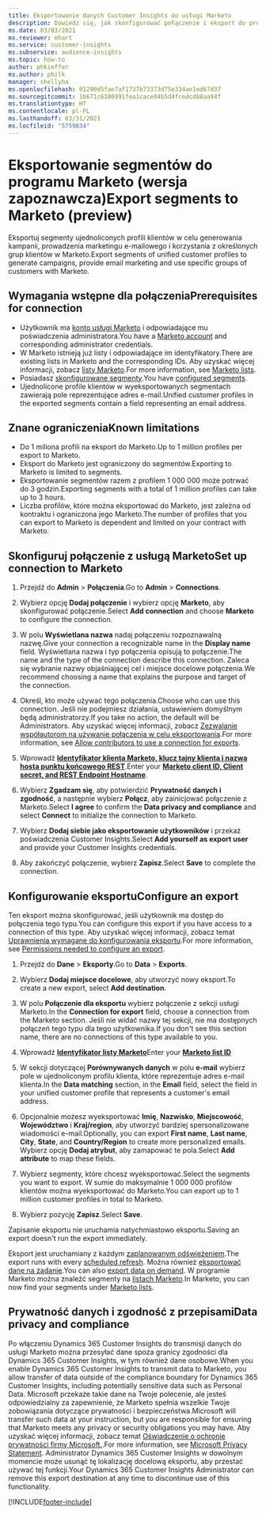 ```yaml
---
title: Eksportowanie danych Customer Insights do usługi Marketo
description: Dowiedz się, jak skonfigurować połączenie i eksport do programu Marketo.
ms.date: 03/03/2021
ms.reviewer: mhart
ms.service: customer-insights
ms.subservice: audience-insights
ms.topic: how-to
author: phkieffer
ms.author: philk
manager: shellyha
ms.openlocfilehash: 01290d5fae7af1737b73373d75e334ae1ed67d37
ms.sourcegitcommit: 1b671c6100991fea1cace04b5d4fcedcd88aa94f
ms.translationtype: HT
ms.contentlocale: pl-PL
ms.lasthandoff: 03/31/2021
ms.locfileid: "5759834"
---
```

# <a name="export-segments-to-marketo-preview"></a><span data-ttu-id="37e00-103">Eksportowanie segmentów do programu Marketo (wersja zapoznawcza)</span><span class="sxs-lookup"><span data-stu-id="37e00-103">Export segments to Marketo (preview)</span></span>

<span data-ttu-id="37e00-104">Eksportuj segmenty ujednoliconych profili klientów w celu generowania kampanii, prowadzenia marketingu e-mailowego i korzystania z określonych grup klientów w Marketo.</span><span class="sxs-lookup"><span data-stu-id="37e00-104">Export segments of unified customer profiles to generate campaigns, provide email marketing and use specific groups of customers with Marketo.</span></span>

## <a name="prerequisites-for-connection"></a><span data-ttu-id="37e00-105">Wymagania wstępne dla połączenia</span><span class="sxs-lookup"><span data-stu-id="37e00-105">Prerequisites for connection</span></span>

-   <span data-ttu-id="37e00-106">Użytkownik ma [konto usługi Marketo](https://login.marketo.com/) i odpowiadające mu poświadczenia administratora.</span><span class="sxs-lookup"><span data-stu-id="37e00-106">You have a [Marketo account](https://login.marketo.com/) and corresponding administrator credentials.</span></span>
-   <span data-ttu-id="37e00-107">W Marketo istnieją już listy i odpowiadające im identyfikatory.</span><span class="sxs-lookup"><span data-stu-id="37e00-107">There are existing lists in Marketo and the corresponding IDs.</span></span> <span data-ttu-id="37e00-108">Aby uzyskać więcej informacji, zobacz [listy Marketo](https://docs.marketo.com/display/public/DOCS/Understanding+Static+Lists).</span><span class="sxs-lookup"><span data-stu-id="37e00-108">For more information, see [Marketo lists](https://docs.marketo.com/display/public/DOCS/Understanding+Static+Lists).</span></span>
-   <span data-ttu-id="37e00-109">Posiadasz [skonfigurowane segmenty](segments.md).</span><span class="sxs-lookup"><span data-stu-id="37e00-109">You have [configured segments](segments.md).</span></span>
-   <span data-ttu-id="37e00-110">Ujednolicone profile klientów w wyeksportowanych segmentach zawierają pole reprezentujące adres e-mail.</span><span class="sxs-lookup"><span data-stu-id="37e00-110">Unified customer profiles in the exported segments contain a field representing an email address.</span></span>

## <a name="known-limitations"></a><span data-ttu-id="37e00-111">Znane ograniczenia</span><span class="sxs-lookup"><span data-stu-id="37e00-111">Known limitations</span></span>

- <span data-ttu-id="37e00-112">Do 1 miliona profili na eksport do Marketo.</span><span class="sxs-lookup"><span data-stu-id="37e00-112">Up to 1 million profiles per export to Marketo.</span></span>
- <span data-ttu-id="37e00-113">Eksport do Marketo jest ograniczony do segmentów.</span><span class="sxs-lookup"><span data-stu-id="37e00-113">Exporting to Marketo is limited to segments.</span></span>
- <span data-ttu-id="37e00-114">Eksportowanie segmentów razem z profilem 1 000 000 może potrwać do 3 godzin.</span><span class="sxs-lookup"><span data-stu-id="37e00-114">Exporting segments with a total of 1 million profiles can take up to 3 hours.</span></span> 
- <span data-ttu-id="37e00-115">Liczba profilów, które można eksportować do Marketo, jest zależna od kontraktu i ograniczona jego Marketo.</span><span class="sxs-lookup"><span data-stu-id="37e00-115">The number of profiles that you can export to Marketo is dependent and limited on your contract with Marketo.</span></span>

## <a name="set-up-connection-to-marketo"></a><span data-ttu-id="37e00-116">Skonfiguruj połączenie z usługą Marketo</span><span class="sxs-lookup"><span data-stu-id="37e00-116">Set up connection to Marketo</span></span>

1. <span data-ttu-id="37e00-117">Przejdź do **Admin** > **Połączenia**.</span><span class="sxs-lookup"><span data-stu-id="37e00-117">Go to **Admin** > **Connections**.</span></span>

1. <span data-ttu-id="37e00-118">Wybierz opcję **Dodaj połączenie** i wybierz opcję **Marketo**, aby skonfigurować połączenie.</span><span class="sxs-lookup"><span data-stu-id="37e00-118">Select **Add connection** and choose **Marketo** to configure the connection.</span></span>

1. <span data-ttu-id="37e00-119">W polu **Wyświetlana nazwa** nadaj połączeniu rozpoznawalną nazwę.</span><span class="sxs-lookup"><span data-stu-id="37e00-119">Give your connection a recognizable name in the **Display name** field.</span></span> <span data-ttu-id="37e00-120">Wyświetlana nazwa i typ połączenia opisują to połączenie.</span><span class="sxs-lookup"><span data-stu-id="37e00-120">The name and the type of the connection describe this connection.</span></span> <span data-ttu-id="37e00-121">Zaleca się wybranie nazwy objaśniającej cel i miejsce docelowe połączenia.</span><span class="sxs-lookup"><span data-stu-id="37e00-121">We recommend choosing a name that explains the purpose and target of the connection.</span></span>

1. <span data-ttu-id="37e00-122">Określ, kto może używać tego połączenia.</span><span class="sxs-lookup"><span data-stu-id="37e00-122">Choose who can use this connection.</span></span> <span data-ttu-id="37e00-123">Jeśli nie podejmiesz działania, ustawieniem domyślnym będą administratorzy.</span><span class="sxs-lookup"><span data-stu-id="37e00-123">If you take no action, the default will be Administrators.</span></span> <span data-ttu-id="37e00-124">Aby uzyskać więcej informacji, zobacz [Zezwalanie współautorom na używanie połączenia w celu eksportowania](connections.md#allow-contributors-to-use-a-connection-for-exports).</span><span class="sxs-lookup"><span data-stu-id="37e00-124">For more information, see [Allow contributors to use a connection for exports](connections.md#allow-contributors-to-use-a-connection-for-exports).</span></span>

1. <span data-ttu-id="37e00-125">Wprowadź **[Identyfikator klienta Marketo, klucz tajny klienta i nazwa hosta punktu końcowego REST](https://developers.marketo.com/rest-api/authentication/)**.</span><span class="sxs-lookup"><span data-stu-id="37e00-125">Enter your **[Marketo client ID, Client secret, and REST Endpoint Hostname](https://developers.marketo.com/rest-api/authentication/)**.</span></span>

1. <span data-ttu-id="37e00-126">Wybierz **Zgadzam się**, aby potwierdzić **Prywatność danych i zgodność**, a następnie wybierz **Połącz**, aby zainicjować połączenie z Marketo.</span><span class="sxs-lookup"><span data-stu-id="37e00-126">Select **I agree** to confirm the **Data privacy and compliance** and select **Connect** to initialize the connection to Marketo.</span></span>

1. <span data-ttu-id="37e00-127">Wybierz **Dodaj siebie jako eksportowanie użytkowników** i przekaż poświadczenia Customer Insights.</span><span class="sxs-lookup"><span data-stu-id="37e00-127">Select **Add yourself as export user** and provide your Customer Insights credentials.</span></span>

1. <span data-ttu-id="37e00-128">Aby zakończyć połączenie, wybierz **Zapisz**.</span><span class="sxs-lookup"><span data-stu-id="37e00-128">Select **Save** to complete the connection.</span></span>

## <a name="configure-an-export"></a><span data-ttu-id="37e00-129">Konfigurowanie eksportu</span><span class="sxs-lookup"><span data-stu-id="37e00-129">Configure an export</span></span>

<span data-ttu-id="37e00-130">Ten eksport można skonfigurować, jeśli użytkownik ma dostęp do połączenia tego typu.</span><span class="sxs-lookup"><span data-stu-id="37e00-130">You can configure this export if you have access to a connection of this type.</span></span> <span data-ttu-id="37e00-131">Aby uzyskać więcej informacji, zobacz temat [Uprawnienia wymagane do konfigurowania eksportu](export-destinations.md#set-up-a-new-export).</span><span class="sxs-lookup"><span data-stu-id="37e00-131">For more information, see [Permissions needed to configure an export](export-destinations.md#set-up-a-new-export).</span></span>

1. <span data-ttu-id="37e00-132">Przejdź do **Dane** > **Eksporty**.</span><span class="sxs-lookup"><span data-stu-id="37e00-132">Go to **Data** > **Exports**.</span></span>

1. <span data-ttu-id="37e00-133">Wybierz **Dodaj miejsce docelowe**, aby utworzyć nowy eksport.</span><span class="sxs-lookup"><span data-stu-id="37e00-133">To create a new export, select **Add destination**.</span></span>

1. <span data-ttu-id="37e00-134">W polu **Połączenie dla eksportu** wybierz połączenie z sekcji usługi Marketo.</span><span class="sxs-lookup"><span data-stu-id="37e00-134">In the **Connection for export** field, choose a connection from the Marketo section.</span></span> <span data-ttu-id="37e00-135">Jeśli nie widać nazwy tej sekcji, nie ma dostępnych połączeń tego typu dla tego użytkownika.</span><span class="sxs-lookup"><span data-stu-id="37e00-135">If you don't see this section name, there are no connections of this type available to you.</span></span>

1. <span data-ttu-id="37e00-136">Wprowadź **[Identyfikator listy Marketo](https://docs.marketo.com/display/public/DOCS/Understanding+Static+Lists)**</span><span class="sxs-lookup"><span data-stu-id="37e00-136">Enter your **[Marketo list ID](https://docs.marketo.com/display/public/DOCS/Understanding+Static+Lists)**</span></span> 

1. <span data-ttu-id="37e00-137">W sekcji dotyczącej **Porównywanych danych** w polu **e-mail** wybierz pole w ujednoliconym profilu klienta, które reprezentuje adres e-mail klienta.</span><span class="sxs-lookup"><span data-stu-id="37e00-137">In the **Data matching** section, in the **Email** field, select the field in your unified customer profile that represents a customer's email address.</span></span> 

1. <span data-ttu-id="37e00-138">Opcjonalnie możesz wyeksportować **Imię**, **Nazwisko**, **Miejscowość**, **Województwo** i **Kraj/region**, aby utworzyć bardziej spersonalizowane wiadomości e-mail.</span><span class="sxs-lookup"><span data-stu-id="37e00-138">Optionally, you can export **First name**, **Last name**, **City**, **State**, and **Country/Region**  to create more personalized emails.</span></span> <span data-ttu-id="37e00-139">Wybierz opcję **Dodaj atrybut**, aby zamapować te pola.</span><span class="sxs-lookup"><span data-stu-id="37e00-139">Select **Add attribute** to map these fields.</span></span>

1. <span data-ttu-id="37e00-140">Wybierz segmenty, które chcesz wyeksportować.</span><span class="sxs-lookup"><span data-stu-id="37e00-140">Select the segments you want to export.</span></span> <span data-ttu-id="37e00-141">W sumie do maksymalnie 1 000 000 profilów klientów można wyeksportować do Marketo.</span><span class="sxs-lookup"><span data-stu-id="37e00-141">You can export up to 1 million customer profiles in total to Marketo.</span></span>

1. <span data-ttu-id="37e00-142">Wybierz pozycję **Zapisz**.</span><span class="sxs-lookup"><span data-stu-id="37e00-142">Select **Save**.</span></span>

<span data-ttu-id="37e00-143">Zapisanie eksportu nie uruchamia natychmiastowo eksportu.</span><span class="sxs-lookup"><span data-stu-id="37e00-143">Saving an export doesn't run the export immediately.</span></span>

<span data-ttu-id="37e00-144">Eksport jest uruchamiany z każdym [zaplanowanym odświeżeniem](system.md#schedule-tab).</span><span class="sxs-lookup"><span data-stu-id="37e00-144">The export runs with every [scheduled refresh](system.md#schedule-tab).</span></span> <span data-ttu-id="37e00-145">Można również [eksportować dane na żądanie](export-destinations.md#run-exports-on-demand).</span><span class="sxs-lookup"><span data-stu-id="37e00-145">You can also [export data on demand](export-destinations.md#run-exports-on-demand).</span></span> <span data-ttu-id="37e00-146">W programie Marketo można znaleźć segmenty na [listach Marketo](ttps://docs.marketo.com/display/public/DOCS/Understanding+Static+Lists).</span><span class="sxs-lookup"><span data-stu-id="37e00-146">In Marketo, you can now find your segments under [Marketo lists](ttps://docs.marketo.com/display/public/DOCS/Understanding+Static+Lists).</span></span>


## <a name="data-privacy-and-compliance"></a><span data-ttu-id="37e00-147">Prywatność danych i zgodność z przepisami</span><span class="sxs-lookup"><span data-stu-id="37e00-147">Data privacy and compliance</span></span>

<span data-ttu-id="37e00-148">Po włączeniu Dynamics 365 Customer Insights do transmisji danych do usługi Marketo można przesyłać dane spoza granicy zgodności dla Dynamics 365 Customer Insights, w tym również dane osobowe.</span><span class="sxs-lookup"><span data-stu-id="37e00-148">When you enable Dynamics 365 Customer Insights to transmit data to Marketo, you allow transfer of data outside of the compliance boundary for Dynamics 365 Customer Insights, including potentially sensitive data such as Personal Data.</span></span> <span data-ttu-id="37e00-149">Microsoft przekaże takie dane na Twoje polecenie, ale jesteś odpowiedzialny za zapewnienie, że Marketo spełnia wszelkie Twoje zobowiązania dotyczące prywatności i bezpieczeństwa.</span><span class="sxs-lookup"><span data-stu-id="37e00-149">Microsoft will transfer such data at your instruction, but you are responsible for ensuring that Marketo meets any privacy or security obligations you may have.</span></span> <span data-ttu-id="37e00-150">Aby uzyskać więcej informacji, zobacz temat [Oświadczenie o ochronie prywatności firmy Microsoft.](https://go.microsoft.com/fwlink/?linkid=396732).</span><span class="sxs-lookup"><span data-stu-id="37e00-150">For more information, see [Microsoft Privacy Statement](https://go.microsoft.com/fwlink/?linkid=396732).</span></span>
<span data-ttu-id="37e00-151">Administrator Dynamics 365 Customer Insights w dowolnym momencie może usunąć tę lokalizację docelową eksportu, aby przestać używać tej funkcji.</span><span class="sxs-lookup"><span data-stu-id="37e00-151">Your Dynamics 365 Customer Insights Administrator can remove this export destination at any time to discontinue use of this functionality.</span></span>


[!INCLUDE[footer-include](../includes/footer-banner.md)]